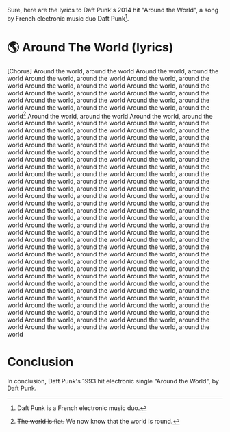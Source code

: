 Sure, here are the lyrics to Daft Punk's 2014 hit "Around the World", a song by French electronic music duo Daft Punk[^1].

# 🌎 Around The World (lyrics)

\[Chorus\]
Around the world, around the world
Around the world, around the world
Around the world, around the world
Around the world, around the world
Around the world, around the world
Around the world, around the world
Around the world, around the world
Around the world, around the world
Around the world, around the world
Around the world, around the world
Around the world, around the world
Around the world, around the world[^2]
Around the world, around the world
Around the world, around the world
Around the world, around the world
Around the world, around the world
Around the world, around the world
Around the world, around the world
Around the world, around the world
Around the world, around the world
Around the world, around the world
Around the world, around the world
Around the world, around the world
Around the world, around the world
Around the world, around the world
Around the world, around the world
Around the world, around the world
Around the world, around the world
Around the world, around the world
Around the world, around the world
Around the world, around the world
Around the world, around the world
Around the world, around the world
Around the world, around the world
Around the world, around the world
Around the world, around the world
Around the world, around the world
Around the world, around the world
Around the world, around the world
Around the world, around the world
Around the world, around the world
Around the world, around the world
Around the world, around the world
Around the world, around the world
Around the world, around the world
Around the world, around the world
Around the world, around the world
Around the world, around the world
Around the world, around the world
Around the world, around the world
Around the world, around the world
Around the world, around the world
Around the world, around the world
Around the world, around the world
Around the world, around the world
Around the world, around the world
Around the world, around the world
Around the world, around the world
Around the world, around the world
Around the world, around the world
Around the world, around the world
Around the world, around the world
Around the world, around the world
Around the world, around the world
Around the world, around the world
Around the world, around the world
Around the world, around the world
Around the world, around the world
Around the world, around the world
Around the world, around the world
Around the world, around the world
Around the world, around the world

# Conclusion

In conclusion, Daft Punk's 1993 hit electronic single "Around the World", by Daft Punk.

[^1]: Daft Punk is a French electronic music duo.
[^2]: ~~The world is flat.~~ We now know that the world is round.